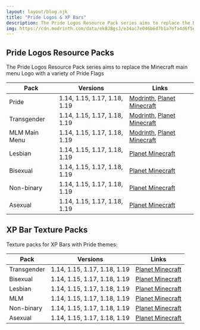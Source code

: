 ```yaml
---
layout: layout/blog.njk
title: "Pride Logos & XP Bars"
description: The Pride Logos Resource Pack series aims to replace the Minecraft main menu Logo with a variety of Pride Flags
img: https://cdn.modrinth.com/data/ekBJBgsJ/e34ac7e046b6d7b1a7efa4d6f5ee4017611b3962.png
---
```


<style>#RP-Pride{border-left: 4px solid var(--Colour-Green) !important;}</style>

## Pride Logos Resource Packs

The Pride Logos Resource Pack series aims to replace the Minecraft main menu Logo with a variety of Pride Flags 

| Pack          | Versions                     | Links |
| ------------- | ---------------------------- | ----- |
| Pride         | 1.14, 1.15, 1.17, 1.18, 1.19 | [Modrinth](https://modrinth.com/resourcepack/pridemclogo), [Planet Minecraft](https://www.planetminecraft.com/texture-pack/pride-minecraft-logo/) |
| Transgender   | 1.14, 1.15, 1.17, 1.18, 1.19 | [Modrinth](https://modrinth.com/resourcepack/transgendermclogo), [Planet Minecraft](https://www.planetminecraft.com/texture-pack/transgender-minecraft-logo/) |
| MLM Main Menu | 1.14, 1.15, 1.17, 1.18, 1.19 | [Modrinth](https://modrinth.com/resourcepack/mlmmainmenu), [Planet Minecraft](https://www.planetminecraft.com/texture-pack/mlm-minecraft-logo/) |
| Lesbian       | 1.14, 1.15, 1.17, 1.18, 1.19 | [Planet Minecraft](https://www.planetminecraft.com/texture-pack/lesbian-minecraft-logo/) |
| Bisexual      | 1.14, 1.15, 1.17, 1.18, 1.19 | [Planet Minecraft](https://www.planetminecraft.com/texture-pack/bisexual-minecraft-logo/) |
| Non-binary    | 1.14, 1.15, 1.17, 1.18, 1.19 | [Planet Minecraft](https://www.planetminecraft.com/texture-pack/non-binary-minecraft-logo/) |
| Asexual       | 1.14, 1.15, 1.17, 1.18, 1.19 | [Planet Minecraft](https://www.planetminecraft.com/texture-pack/asexual-minecraft-logo/) |

## XP Bar Texture Packs

Texture packs for XP Bars with Pride themes:

| Pack          | Versions                     | Links |
| ------------- | ---------------------------- | ----- |
| Transgender   | 1.14, 1.15, 1.17, 1.18, 1.19 | [Planet Minecraft](https://www.planetminecraft.com/texture-pack/transgender-xp-bar/) |
| Bisexual      | 1.14, 1.15, 1.17, 1.18, 1.19 | [Planet Minecraft](https://www.planetminecraft.com/texture-pack/bi-xp-bar/) |
| Lesbian       | 1.14, 1.15, 1.17, 1.18, 1.19 | [Planet Minecraft](https://www.planetminecraft.com/texture-pack/lesbian-xp-bar/) |
| MLM           | 1.14, 1.15, 1.17, 1.18, 1.19 | [Planet Minecraft](https://www.planetminecraft.com/texture-pack/mlm-xp-bar/) |
| Non-binary    | 1.14, 1.15, 1.17, 1.18, 1.19 | [Planet Minecraft](https://www.planetminecraft.com/texture-pack/non-binary-xp-bar/) |
| Asexual       | 1.14, 1.15, 1.17, 1.18, 1.19 | [Planet Minecraft](https://www.planetminecraft.com/texture-pack/asexual-xp-bar/) |
